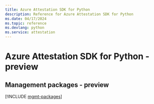 ```yaml
---
title: Azure Attestation SDK for Python
description: Reference for Azure Attestation SDK for Python
ms.date: 04/17/2024
ms.topic: reference
ms.devlang: python
ms.service: attestation
---
```

# Azure Attestation SDK for Python - preview

## Management packages - preview
[!INCLUDE [mgmt-packages](attestation-mgmt-index.md)]